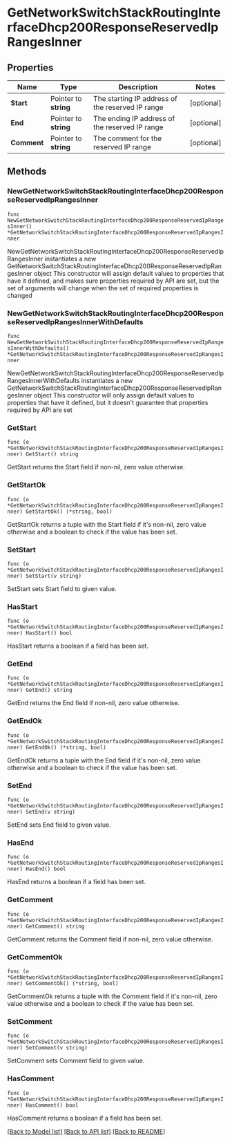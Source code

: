 # GetNetworkSwitchStackRoutingInterfaceDhcp200ResponseReservedIpRangesInner

## Properties

Name | Type | Description | Notes
------------ | ------------- | ------------- | -------------
**Start** | Pointer to **string** | The starting IP address of the reserved IP range | [optional] 
**End** | Pointer to **string** | The ending IP address of the reserved IP range | [optional] 
**Comment** | Pointer to **string** | The comment for the reserved IP range | [optional] 

## Methods

### NewGetNetworkSwitchStackRoutingInterfaceDhcp200ResponseReservedIpRangesInner

`func NewGetNetworkSwitchStackRoutingInterfaceDhcp200ResponseReservedIpRangesInner() *GetNetworkSwitchStackRoutingInterfaceDhcp200ResponseReservedIpRangesInner`

NewGetNetworkSwitchStackRoutingInterfaceDhcp200ResponseReservedIpRangesInner instantiates a new GetNetworkSwitchStackRoutingInterfaceDhcp200ResponseReservedIpRangesInner object
This constructor will assign default values to properties that have it defined,
and makes sure properties required by API are set, but the set of arguments
will change when the set of required properties is changed

### NewGetNetworkSwitchStackRoutingInterfaceDhcp200ResponseReservedIpRangesInnerWithDefaults

`func NewGetNetworkSwitchStackRoutingInterfaceDhcp200ResponseReservedIpRangesInnerWithDefaults() *GetNetworkSwitchStackRoutingInterfaceDhcp200ResponseReservedIpRangesInner`

NewGetNetworkSwitchStackRoutingInterfaceDhcp200ResponseReservedIpRangesInnerWithDefaults instantiates a new GetNetworkSwitchStackRoutingInterfaceDhcp200ResponseReservedIpRangesInner object
This constructor will only assign default values to properties that have it defined,
but it doesn't guarantee that properties required by API are set

### GetStart

`func (o *GetNetworkSwitchStackRoutingInterfaceDhcp200ResponseReservedIpRangesInner) GetStart() string`

GetStart returns the Start field if non-nil, zero value otherwise.

### GetStartOk

`func (o *GetNetworkSwitchStackRoutingInterfaceDhcp200ResponseReservedIpRangesInner) GetStartOk() (*string, bool)`

GetStartOk returns a tuple with the Start field if it's non-nil, zero value otherwise
and a boolean to check if the value has been set.

### SetStart

`func (o *GetNetworkSwitchStackRoutingInterfaceDhcp200ResponseReservedIpRangesInner) SetStart(v string)`

SetStart sets Start field to given value.

### HasStart

`func (o *GetNetworkSwitchStackRoutingInterfaceDhcp200ResponseReservedIpRangesInner) HasStart() bool`

HasStart returns a boolean if a field has been set.

### GetEnd

`func (o *GetNetworkSwitchStackRoutingInterfaceDhcp200ResponseReservedIpRangesInner) GetEnd() string`

GetEnd returns the End field if non-nil, zero value otherwise.

### GetEndOk

`func (o *GetNetworkSwitchStackRoutingInterfaceDhcp200ResponseReservedIpRangesInner) GetEndOk() (*string, bool)`

GetEndOk returns a tuple with the End field if it's non-nil, zero value otherwise
and a boolean to check if the value has been set.

### SetEnd

`func (o *GetNetworkSwitchStackRoutingInterfaceDhcp200ResponseReservedIpRangesInner) SetEnd(v string)`

SetEnd sets End field to given value.

### HasEnd

`func (o *GetNetworkSwitchStackRoutingInterfaceDhcp200ResponseReservedIpRangesInner) HasEnd() bool`

HasEnd returns a boolean if a field has been set.

### GetComment

`func (o *GetNetworkSwitchStackRoutingInterfaceDhcp200ResponseReservedIpRangesInner) GetComment() string`

GetComment returns the Comment field if non-nil, zero value otherwise.

### GetCommentOk

`func (o *GetNetworkSwitchStackRoutingInterfaceDhcp200ResponseReservedIpRangesInner) GetCommentOk() (*string, bool)`

GetCommentOk returns a tuple with the Comment field if it's non-nil, zero value otherwise
and a boolean to check if the value has been set.

### SetComment

`func (o *GetNetworkSwitchStackRoutingInterfaceDhcp200ResponseReservedIpRangesInner) SetComment(v string)`

SetComment sets Comment field to given value.

### HasComment

`func (o *GetNetworkSwitchStackRoutingInterfaceDhcp200ResponseReservedIpRangesInner) HasComment() bool`

HasComment returns a boolean if a field has been set.


[[Back to Model list]](../README.md#documentation-for-models) [[Back to API list]](../README.md#documentation-for-api-endpoints) [[Back to README]](../README.md)



